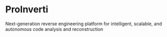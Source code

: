 # ProInverti
Next-generation reverse engineering platform for intelligent, scalable, and autonomous code analysis and reconstruction
